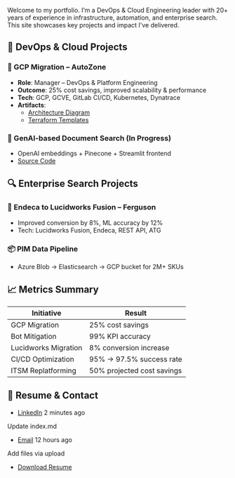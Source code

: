 
Welcome to my portfolio. I’m a DevOps & Cloud Engineering leader with 20+ years of experience in infrastructure, automation, and enterprise search. This site showcases key projects and impact I've delivered.

## 🔧 DevOps & Cloud Projects

### 🚀 GCP Migration – AutoZone
- **Role**: Manager – DevOps & Platform Engineering
- **Outcome**: 25% cost savings, improved scalability & performance
- **Tech**: GCP, GCVE, GitLab CI/CD, Kubernetes, Dynatrace
- **Artifacts**:
  - [Architecture Diagram](assets/B2c_GCP_architecture.pdf)
  - [Terraform Templates](assets/cloudrun_terraform_template.tf)

### 🧠 GenAI-based Document Search (In Progress)
- OpenAI embeddings + Pinecone + Streamlit frontend
- [Source Code](https://github.com/yourusername/genai-doc-search)

## 🔍 Enterprise Search Projects

### 🔄 Endeca to Lucidworks Fusion – Ferguson
- Improved conversion by 8%, ML accuracy by 12%
- Tech: Lucidworks Fusion, Endeca, REST API, ATG

### 📦 PIM Data Pipeline
- Azure Blob → Elasticsearch → GCP bucket for 2M+ SKUs

## 📈 Metrics Summary

| Initiative | Result |
|------------|--------|
| GCP Migration | 25% cost savings |
| Bot Mitigation | 99% KPI accuracy |
| Lucidworks Migration | 8% conversion increase |
| CI/CD Optimization | 95% → 97.5% success rate |
| ITSM Replatforming | 50% projected cost savings |

## 📄 Resume & Contact
- [LinkedIn](https://www.linkedin.com/in/anupranjan)
2 minutes ago

Update index.md
- [Email](mailto:anup.anupranjan@gmail.com)
12 hours ago

Add files via upload
- [Download Resume](assets/anup-resume.pdf)
